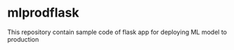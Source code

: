 # mlprodflask
This repository contain sample code of flask app for deploying ML model to production
